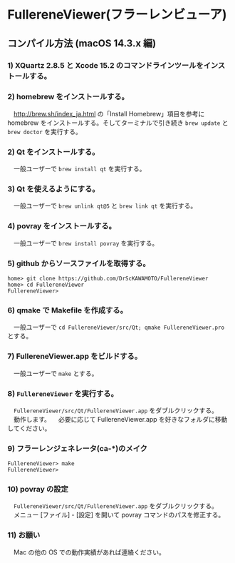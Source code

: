 # FullereneViewer(フラーレンビューア)
## コンパイル方法 (macOS 14.3.x 編)
### 1) XQuartz 2.8.5 と Xcode 15.2 のコマンドラインツールをインストールする。

### 2) homebrew をインストールする。
　<http://brew.sh/index_ja.html> の「Install Homebrew」項目を参考に homebrew をインストールする。そしてターミナルで引き続き `brew update` と `brew doctor` を実行する。

### 2) Qt をインストールする。
　一般ユーザーで `brew install qt` を実行する。

### 3) Qt を使えるようにする。
　一般ユーザーで `brew unlink qt@5` と `brew link qt` を実行する。

### 4) povray をインストールする。
　一般ユーザーで `brew install povray` を実行する。

### 5) github からソースファイルを取得する。
    home> git clone https://github.com/DrScKAWAMOTO/FullereneViewer
    home> cd FullereneViewer
    FullereneViewer> 

### 6) qmake で Makefile を作成する。
　一般ユーザーで `cd FullereneViewer/src/Qt; qmake FullereneViewer.pro` とする。

### 7) FullereneViewer.app をビルドする。
　一般ユーザーで `make` とする。

### 8) `FullereneViewer` を実行する。
　`FullereneViewer/src/Qt/FullereneViewer.app` をダブルクリックする。
　動作します。
　必要に応じて FullereneViewer.app を好きなフォルダに移動してください。

### 9) フラーレンジェネレータ(ca-*)のメイク
    FullereneViewer> make
    FullereneViewer> 

### 10) povray の設定
　`FullereneViewer/src/Qt/FullereneViewer.app` をダブルクリックする。
　メニュー [ファイル] - [設定] を開いて povray コマンドのパスを修正する。

### 11) お願い
　Mac の他の OS での動作実績があれば連絡ください。
